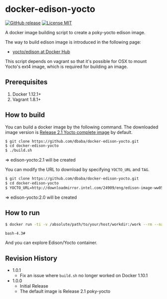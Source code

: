 docker-edison-yocto
===

[![GitHub release](https://img.shields.io/github/release/dbaba/docker-edison-yocto.svg)](https://github.com/dbaba/docker-edison-yocto/releases/latest)
[![License MIT](https://img.shields.io/github/license/dbaba/docker-edison-yocto.svg)](http://opensource.org/licenses/MIT)

A docker image building script to create a poky-yocto edison image.

The way to build edison image is introduced in the following page:

- [yocto/edison at Docker Hub](https://hub.docker.com/r/yocto/edison/)

This script depends on vagrant so that it's possible for OSX to mount Yocto's ext4 image, which is required for building an image.

## Prerequisites

1. Docker 1.12.1+
1. Vagrant 1.8.1+

## How to build

You can build a docker image by the following command. The downloaded image version is [Release 2.1 Yocto complete image](https://software.intel.com/en-us/iot/hardware/edison/downloads) by default.

```bash
$ git clone https://github.com/dbaba/docker-edison-yocto.git
$ cd docker-edison-yocto
$ ./build.sh
```
=> edison-yocto:2.1 will be created

You can modify the URL to download by specifying `YOCTO_URL` and `TAG`.

```bash
$ git clone https://github.com/dbaba/docker-edison-yocto.git
$ cd docker-edison-yocto
$ YOCTO_URL=http://downloadmirror.intel.com/24909/eng/edison-image-ww05-15.zip TAG=2.0 ./build.sh
```
=> edison-yocto:2.0 will be created

## How to run

```bash
$ docker run -ti -v /absolute/path/to/your/host/workdir:/work --rm --name edison edison-yocto:2.1 bash

bash-4.3#
```

And you can explore Edison/Yocto container.

## Revision History
* 1.0.1
  - Fix an issue where `build.sh` no longer worked on Docker 1.10.1
* 1.0.0
  - Initial Release
  - The default image is Release 2.1 poky-yocto
